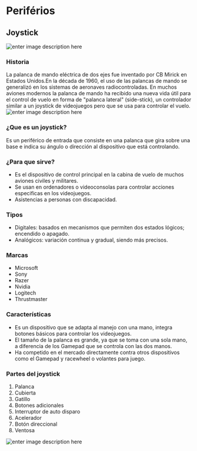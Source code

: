 # Periférios

## Joystick

![enter image description here](https://images-na.ssl-images-amazon.com/images/I/41E26NBF2ZL._SY450_.jpg)

### Historia
La palanca de mando eléctrica de dos ejes fue inventado por CB Mirick en Estados Unidos.En la década de 1960, el uso de las palancas de mando se generalizó en los sistemas de aeronaves radiocontroladas. En muchos aviones modernos la palanca de mando ha recibido una nueva vida útil para el control de vuelo en forma de "palanca lateral" (side-stick), un controlador similar a un joystick de videojuegos pero que se usa para controlar el vuelo.
![enter image description here](https://upload.wikimedia.org/wikipedia/commons/thumb/e/e8/Prototype_Gemini_Hand_Controller.jpg/220px-Prototype_Gemini_Hand_Controller.jpg)

### ¿Que es un joystick?

Es un periférico de entrada que consiste en una palanca que gira sobre una base e indica su ángulo o dirección al dispositivo que está controlando.


### ¿Para que sirve?

 - Es el dispositivo de control principal en la cabina de vuelo de
   muchos aviones civiles y militares. 
 - Se usan en ordenadores o
   videoconsolas para controlar acciones especificas en los   videojuegos.
 - Asistencias a personas con discapacidad.



### Tipos

 - Digitales: basados en mecanismos que permiten dos estados lógicos; encendido o apagado.
 - Analógicos: variación continua y gradual, siendo más precisos.

### Marcas 

 - Microsoft
 - Sony
 - Razer
 - Nvidia
 - Logitech
 - Thrustmaster

### Características

 - Es un dispositivo que se adapta al manejo con una mano, integra botones básicos para controlar los videojuegos.
 - El tamaño de la palanca es grande, ya que se toma con una sola mano, a diferencia de los Gamepad que se controla con las dos manos.
 - Ha competido en el mercado  directamente contra otros dispositivos como el Gamepad y racewheel o volantes para juego.

### Partes del joystick

 1. Palanca
 2. Cubierta
 3. Gatillo
 4. Botones adicionales
 5. Interruptor de auto disparo
 6. Acelerador
 7. Botón direccional
 8. Ventosa

![enter image description here](https://upload.wikimedia.org/wikipedia/commons/thumb/d/dd/Joyopis.svg/200px-Joyopis.svg.png)
